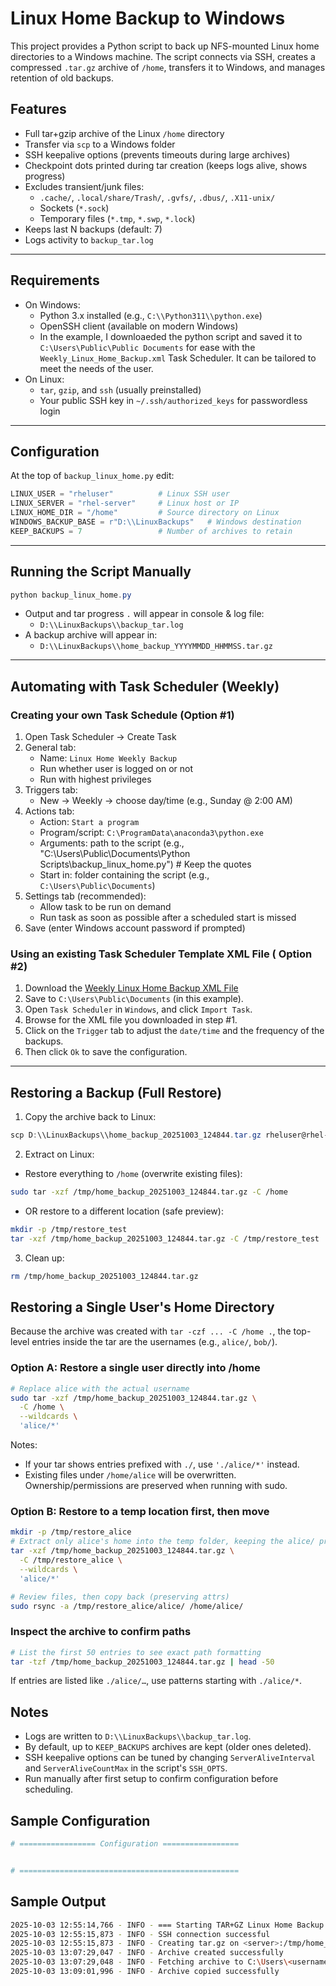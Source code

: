 # Linux Home Backup to Windows

This project provides a Python script to back up NFS-mounted Linux home directories to a Windows machine.
The script connects via SSH, creates a compressed `.tar.gz` archive of `/home`, transfers it to Windows, and manages retention of old backups.

## Features
- Full tar+gzip archive of the Linux `/home` directory
- Transfer via `scp` to a Windows folder
- SSH keepalive options (prevents timeouts during large archives)
- Checkpoint dots printed during tar creation (keeps logs alive, shows progress)
- Excludes transient/junk files:
  - `.cache/`, `.local/share/Trash/`, `.gvfs/`, `.dbus/`, `.X11-unix/`
  - Sockets (`*.sock`)
  - Temporary files (`*.tmp`, `*.swp`, `*.lock`)
- Keeps last N backups (default: 7)
- Logs activity to `backup_tar.log`

---

## Requirements

- On Windows:
  - Python 3.x installed (e.g., `C:\\Python311\\python.exe`)
  - OpenSSH client (available on modern Windows)
  - In the example, I downloaeded the python script and saved it to `C:\Users\Public\Public Documents` for ease
      with the `Weekly_Linux_Home_Backup.xml` Task Scheduler.  It can be tailored to meet the needs of the user.
- On Linux:
  - `tar`, `gzip`, and `ssh` (usually preinstalled)
  - Your public SSH key in `~/.ssh/authorized_keys` for passwordless login

---

## Configuration

At the top of `backup_linux_home.py` edit:

```python
LINUX_USER = "rheluser"          # Linux SSH user
LINUX_SERVER = "rhel-server"     # Linux host or IP
LINUX_HOME_DIR = "/home"         # Source directory on Linux
WINDOWS_BACKUP_BASE = r"D:\\LinuxBackups"   # Windows destination
KEEP_BACKUPS = 7                 # Number of archives to retain
```

---

## Running the Script Manually

```powershell
python backup_linux_home.py
```

- Output and tar progress `.` will appear in console & log file:
  - `D:\\LinuxBackups\\backup_tar.log`
- A backup archive will appear in:
  - `D:\\LinuxBackups\\home_backup_YYYYMMDD_HHMMSS.tar.gz`

---

## Automating with Task Scheduler (Weekly)

### Creating your own Task Schedule (Option #1)
1. Open Task Scheduler → Create Task
2. General tab:
   - Name: `Linux Home Weekly Backup`
   - Run whether user is logged on or not
   - Run with highest privileges
3. Triggers tab:
   - New → Weekly → choose day/time (e.g., Sunday @ 2:00 AM)
4. Actions tab:
   - Action: `Start a program`
   - Program/script: `C:\ProgramData\anaconda3\python.exe`
   - Arguments: path to the script (e.g., "C:\Users\Public\Documents\Python Scripts\backup_linux_home.py") # Keep the quotes
   - Start in: folder containing the script (e.g., `C:\Users\Public\Documents`)
5. Settings tab (recommended):
   - Allow task to be run on demand
   - Run task as soon as possible after a scheduled start is missed
6. Save (enter Windows account password if prompted)

### Using an existing Task Scheduler Template XML File ( Option #2)
1. Download the [Weekly Linux Home Backup XML File](https://gitlab.ems.nixapps.fbi/ncm-team/workstation_scripts/-/blob/main/backup_linux_home/Weekly_Linux_Home_Backup.xml)
2. Save to `C:\Users\Public\Documents` (in this example).
3. Open `Task Scheduler` in `Windows`, and click `Import Task`.
4. Browse for the XML file you downloaded in step #1. 
5. Click on the `Trigger` tab to adjust the `date/time` and the frequency of the backups.
6. Then click `Ok` to save the configuration.

---

## Restoring a Backup (Full Restore)

1. Copy the archive back to Linux:

```powershell
scp D:\\LinuxBackups\\home_backup_20251003_124844.tar.gz rheluser@rhel-server:/tmp/
```

2. Extract on Linux:

- Restore everything to `/home` (overwrite existing files):

```bash
sudo tar -xzf /tmp/home_backup_20251003_124844.tar.gz -C /home
```

- OR restore to a different location (safe preview):

```bash
mkdir -p /tmp/restore_test
tar -xzf /tmp/home_backup_20251003_124844.tar.gz -C /tmp/restore_test
```

3. Clean up:

```bash
rm /tmp/home_backup_20251003_124844.tar.gz
```

## Restoring a Single User's Home Directory

Because the archive was created with `tar -czf ... -C /home .`, the top-level entries inside the tar are the usernames (e.g., `alice/`, `bob/`).

### Option A: Restore a single user directly into /home

```bash
# Replace alice with the actual username
sudo tar -xzf /tmp/home_backup_20251003_124844.tar.gz \
  -C /home \
  --wildcards \
  'alice/*'
```

Notes:
- If your tar shows entries prefixed with `./`, use `'./alice/*'` instead.
- Existing files under `/home/alice` will be overwritten. Ownership/permissions are preserved when running with sudo.

### Option B: Restore to a temp location first, then move

```bash
mkdir -p /tmp/restore_alice
# Extract only alice's home into the temp folder, keeping the alice/ prefix
tar -xzf /tmp/home_backup_20251003_124844.tar.gz \
  -C /tmp/restore_alice \
  --wildcards \
  'alice/*'

# Review files, then copy back (preserving attrs)
sudo rsync -a /tmp/restore_alice/alice/ /home/alice/
```

### Inspect the archive to confirm paths

```bash
# List the first 50 entries to see exact path formatting
tar -tzf /tmp/home_backup_20251003_124844.tar.gz | head -50
```

If entries are listed like `./alice/…`, use patterns starting with `./alice/*`.

## Notes

- Logs are written to `D:\\LinuxBackups\\backup_tar.log`.
- By default, up to `KEEP_BACKUPS` archives are kept (older ones deleted).
- SSH keepalive options can be tuned by changing `ServerAliveInterval` and `ServerAliveCountMax` in the script's `SSH_OPTS`.
- Run manually after first setup to confirm configuration before scheduling.

## Sample Configuration
```bash
# ================= Configuration =================


# =================================================
```

## Sample Output

```bash
2025-10-03 12:55:14,766 - INFO - === Starting TAR+GZ Linux Home Backup ===
2025-10-03 12:55:15,873 - INFO - SSH connection successful
2025-10-03 12:55:15,873 - INFO - Creating tar.gz on <server>:/tmp/home_backup_20251003_125515.tar.gz
2025-10-03 13:07:29,047 - INFO - Archive created successfully
2025-10-03 13:07:29,048 - INFO - Fetching archive to C:\Users\<username>\Documents\Backups\home_backup_20251003_125515.tar.gz
2025-10-03 13:09:01,996 - INFO - Archive copied successfully
```
